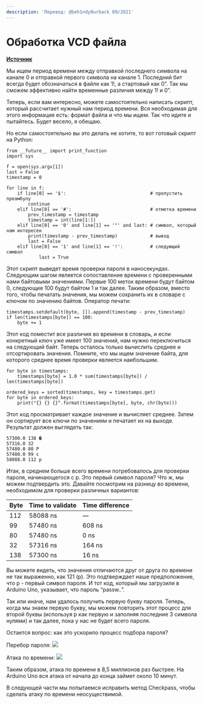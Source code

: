 ```yaml
---
description: 'Перевод: @beh1ndy0urback 09/2021'
---
```


# Обработка VCD файла

[**Источник**](https://maldroid.github.io/hardware-hacking/)

Мы ищем период времени между отправкой последнего символа на канале 0 и отправкой первого символа на канале 1. Последний бит всегда будет обозначаться в файле как 1!, а стартовый как 0”. Так мы сможем эффективно найти временные различия между 1! и 0”.

Теперь, если вам интересно, можете самостоятельно написать скрипт, который рассчитает нужный нам период времени. Вся необходимая для этого информация есть: формат файла и что мы ищем. Так что идите и пытайтесь. Будет весело, я обещаю.

Но если самостоятельно вы это делать не хотите, то вот готовый скрипт на Python:

```text
from __future__ import print_function
import sys

f = open(sys.argv[1])
last = False
timestamp = 0

for line in f:
    if line[0] == '$':                               # пропустить преамбулу
        continue
    elif line[0] == '#':                             # отметка времени
        prev_timestamp = timestamp
        timestamp = int(line[1:])
    elif line[0] == '0' and line[1] == '"' and last: # символ, который нам интересен
        print(timestamp - prev_timestamp)            # вывод
        last = False
    elif line[0] == '1' and line[1] == '!':          # следующий символ
            last = True
```

Этот скрипт выведет время проверки пароля в наносекундах. Следующим шагом является сопоставление времени с проверенными нами байтовыми значениями. Первые 100 меток времени будут байтом 0, следующие 100 будут байтом 1 и так далее. Таким образом, вместо того, чтобы печатать значения, мы можем сохранить их в словаре с ключом по значению байтов. Оператор печати:

```text
timestamps.setdefault(byte, []).append(timestamp - prev_timestamp)
if len(timestamps[byte]) == 100:
    byte += 1
```

Этот код поместит все различия во времени в словарь, и если конкретный ключ уже имеет 100 значений, нам нужно переключиться на следующий байт. Теперь осталось только вычислить среднее и отсортировать значения. Помните, что мы ищем значение байта, для которого среднее время проверки является наибольшим.

```text
for byte in timestamps:
    timestamps[byte] = 1.0 * sum(timestamps[byte]) / len(timestamps[byte])

ordered_keys = sorted(timestamps, key = timestamps.get)
for byte in ordered_keys:
    print("{} {} {}".format(timestamps[byte], byte, chr(byte)))
```

Этот код просматривает каждое значение и вычисляет среднее. Затем он сортирует все ключи по значениям и печатает их на выходе. Результат должен выглядеть так:

```text
57300.0 138 �
57316.0 32  
57480.0 80 P
57480.0 99 c
58088.0 112 p
```

Итак, в среднем больше всего времени потребовалось для проверки пароля, начинающегося с p. Это первый символ пароля? Что ж, мы можем подтвердить это. Давайте посмотрим на разницу во времени, необходимом для проверки различных вариантов:

| Byte | Time to validate | Time difference |
| :--- | :--- | :--- |
| 112 | 58088 ns | — |
| 99 | 57480 ns | 608 ns |
| 80 | 57480 ns | 0 ns |
| 32 | 57316 ns | 164 ns |
| 138 | 57300 ns | 16 ns |

Вы можете видеть, что значения отличаются друг от друга по времени не так выраженно, как 121 \(p\). Это подтверждает наше предположение, что p - первый символ пароля. И тот код, который мы загрузили в Arduino Uno, указывает, что пароль “passw..”.

Так или иначе, нам удалось получить первую букву пароля. Теперь, когда мы знаем первую букву, мы можем повторить этот процесс для второй буквы \(используя p как первую и заполняя последние 3 символа нулями\) и так далее, пока у нас не будет всего пароля.

Остается вопрос: как это ускорило процесс подбора пароля?

Перебор пароля: ![](https://render.githubusercontent.com/render/math?math=256^5%20=%201,099,511,627,776)

Атака по времени: ![](https://render.githubusercontent.com/render/math?math=%28256%20\times%20100%29%20\times%205%20=%20128,000)

Таким образом, атака по времени в 8,5 миллионов раз быстрее. На Arduino Uno вся атака от начала до конца займет около 10 минут.

В следующей части мы попытаемся исправить метод Checkpass, чтобы сделать атаку по времени неосуществимой.

